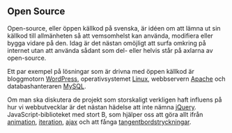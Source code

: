## Open Source

Open-source, eller öppen källkod på svenska, är idéen om att lämna ut sin källkod till allmänheten så att vemsomhelst kan använda, modifiera eller bygga vidare på den. Idag är det nästan omöjligt att surfa omkring på internet utan att använda sådant som del- eller helvis står på axlarna av open-source.

Ett par exempel på lösningar som är drivna med öppen källkod är bloggmotorn [WordPress][0], operativsystemet [Linux][1], webbservern [Apache][2] och databashanteraren [MySQL][3].

Om man ska diskutera de projekt som storskaligt verkligen haft influens på hur vi webbutvecklar är det nästan hädelse att inte nämna [jQuery][4]. JavaScript-biblioteket med stort B, som hjälper oss att göra allt ifrån [animation][5], [iteration][6], [ajax][7] och att fånga [tangentbordstryckningar][8].

[0]: http://sv.wikipedia.org/wiki/Wordpress
[1]: http://sv.wikipedia.org/wiki/Linux
[2]: http://sv.wikipedia.org/wiki/Apache_HTTP_Server
[3]: http://sv.wikipedia.org/wiki/MySQL
[4]: http://jquery.com
[5]: http://api.jquery.com/animate/
[6]: http://api.jquery.com/each/
[7]: http://api.jquery.com/jQuery.post/
[8]: http://api.jquery.com/category/events/keyboard-events/